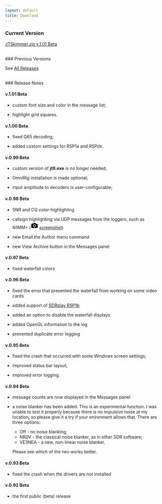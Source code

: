 ```yaml
---
layout: default
title: Download
---
```


### Current Version

[JTSkimmer.zip v.1.01 Beta](https://github.com/VE3NEA/JTSkimmer/releases/download/v.1.01-beta/JTSkimmer.zip)

<br>
### Previous Versions

See [All Releases](https://github.com/VE3NEA/JTSkimmer/releases)

<br>
### Release Notes

#### v.1.01 Beta

- custom font size and color in the message list;

- highlight grid squares.

#### v.1.00 Beta

- fixed Q65 decoding;

- added custom settings for RSP1a and RSPdx.

#### v.0.99 Beta

- custom version of **jt9.exe** is no longer needed;

- OmniRig installation is made optional;

- input amplitude to decoders is user-configurable;

#### v.0.98 Beta

- SNR and CQ color-highlighting

- callsign highlighting via UDP messages from the loggers, such as N1MM+
  (![screenshot](assets/images/camera.png) [screenshot](assets/images/users_manual/jtskimmer_and_n1mm.png))

- new Email the Author menu command

- new View Archive button in the Messages panel

#### v.0.97 Beta

- fixed waterfall colors

#### v.0.96 Beta

- fixed the error that prevented the waterfall from working on some video cards

- added support of [SDRplay RSP1b](https://www.sdrplay.com/rsp1b/)

- added an option to disable the waterfall displays

- added OpenGL information to the log

- prevented duplicate error logging

#### v.0.95 Beta

- fixed the crash that occurred with some Windows screen settings;

- improved status bar layout;

- improved error logging.

#### v.0.94 Beta

- message counts are now displayed in the Messages panel
  
- a noise blanker  has been added. This is an experimental function. I was unable to test
  it properly because there is no impulsive noise at my location, so please give it a try
  if your enironment allows that. There are three options:
  - Off - no noise blanking;
  - NR0V - the classical noise blanker, as in other SDR software;
  - VE3NEA - a new, non-linear noise blanker.

  Please see which of the two works better.

#### v.0.93 Beta

- fixed the crash when the drivers are not installed

#### v.0.92 Beta

- the first public (beta) release
